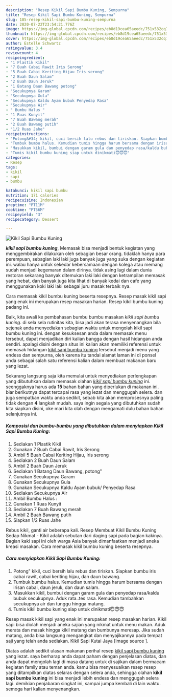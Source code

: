```yaml
---
description: "Resep Kikil Sapi Bumbu Kuning, Sempurna"
title: "Resep Kikil Sapi Bumbu Kuning, Sempurna"
slug: 185-resep-kikil-sapi-bumbu-kuning-sempurna
date: 2020-07-22T23:54:21.776Z
image: https://img-global.cpcdn.com/recipes/eb8d19cea65aeedc/751x532cq70/kikil-sapi-bumbu-kuning-foto-resep-utama.jpg
thumbnail: https://img-global.cpcdn.com/recipes/eb8d19cea65aeedc/751x532cq70/kikil-sapi-bumbu-kuning-foto-resep-utama.jpg
cover: https://img-global.cpcdn.com/recipes/eb8d19cea65aeedc/751x532cq70/kikil-sapi-bumbu-kuning-foto-resep-utama.jpg
author: Estelle Schwartz
ratingvalue: 3.4
reviewcount: 4
recipeingredient:
- "1 Plastik Kikil"
- "7 Buah Cabai Rawit Iris Serong"
- "5 Buah Cabai Keriting Hijau Iris serong"
- "2 Buah Daun Salam"
- "2 Buah Daun Jeruk"
- "1 Batang Daun Bawang potong"
- "Secukupnya Garam"
- "Secukupnya Gula"
- "Secukupnya Kaldu Ayam bubuk Penyedap Rasa"
- "Secukupnya Air"
- " Bumbu Halus "
- "1 Ruas Kunyit"
- "7 Buah Bawang merah"
- "2 Buah Bawang putih"
- "1/2 Ruas Jahe"
recipeinstructions:
- "Potong&#34; kikil, cuci bersih lalu rebus dan tiriskan. Siapkan bumbu iris cabai rawit, cabai keriting hijau, dan daun bawang."
- "Tumbuk bumbu halus. Kemudian tumis hingga harum bersama dengan irisan cabai, daun jeruk, dan daun salam."
- "Masukkan kikil, bumbui dengan garam gula dan penyedap rasa/kaldu bubuk secukupnya. Aduk rata..tes rasa. Kemudian tambahkan secukupnya air dan tunggu hingga matang."
- "Tumis kikil bumbu kuning siap untuk dinikmati😇😇😇"
categories:
- Resep
tags:
- kikil
- sapi
- bumbu

katakunci: kikil sapi bumbu 
nutrition: 171 calories
recipecuisine: Indonesian
preptime: "PT11M"
cooktime: "PT56M"
recipeyield: "3"
recipecategory: Dessert

---
```



![Kikil Sapi Bumbu Kuning](https://img-global.cpcdn.com/recipes/eb8d19cea65aeedc/751x532cq70/kikil-sapi-bumbu-kuning-foto-resep-utama.jpg)

<b><i>kikil sapi bumbu kuning</i></b>, Memasak bisa menjadi bentuk kegiatan yang menggembirakan dilakukan oleh sebagian besar orang. tidaklah hanya para perempuan, sebagian laki laki juga banyak juga yang suka dengan kegiatan ini. walau hanya untuk sekedar kebersamaan dengan kolega atau memang sudah menjadi kegemaran dalam dirinya. tidak asing lagi dalam dunia restoran sekarang banyak ditemukan laki laki dengan ketrampilan memasak yang hebat, dan banyak juga kita lihat di banyak kedai dan cafe yang menggunakan koki laki laki sebagai juru masak terbaik nya.

Cara memasak kikil bumbu kuning beserta resepnya. Resep masak kikil sapi yang enak ini merupakan resep masakan harian. Resep kikil bumbu kuning padang ini.

Baik, kita awali ke pembahasan bumbu bumbu masakan <i>kikil sapi bumbu kuning</i>. di sela sela rutinitas kita, bisa jadi akan terasa menyenangkan bila sejenak anda menyediakan sebagian waktu untuk mengolah kikil sapi bumbu kuning ini. dengan kesuksesan anda dalam memasak menu tersebut, dapat menjadikan diri kalian bangga dengan hasil hidangan anda sendiri. apalagi disini dengan situs ini kalian akan memiliki referensi untuk memasak hidangan <u>kikil sapi bumbu kuning</u> tersebut menjadi menu yang endess dan sempurna, oleh karena itu tandai alamat laman ini di ponsel anda sebagai salah satu referensi kalian dalam membuat makanan baru yang lezat.


Sekarang langsung saja kita memulai untuk menyediakan perlengkapan yang dibutuhkan dalam memasak olahan <u><i>kikil sapi bumbu kuning</i></u> ini. seenggaknya harus ada <b>15</b> bahan bahan yang diperlukan di makanan ini. biar berikutnya dapat tercapai rasa yang lezat dan menggugah selera. dan juga sempatkan waktu anda sedikit, sebab kita akan memprosesnya paling tidak dengan <b>4</b> langkah mudah. saya ingin segala yang dibutuhkan sudah kita siapkan disini, oke mari kita olah dengan mengamati dulu bahan bahan selanjutnya ini.

<!--inarticleads1-->

##### Komposisi dan bumbu-bumbu yang dibutuhkan dalam menyiapkan Kikil Sapi Bumbu Kuning:

1. Sediakan 1 Plastik Kikil
1. Gunakan 7 Buah Cabai Rawit, Iris Serong
1. Ambil 5 Buah Cabai Keriting Hijau, Iris serong
1. Sediakan 2 Buah Daun Salam
1. Ambil 2 Buah Daun Jeruk
1. Sediakan 1 Batang Daun Bawang, potong&#34;
1. Gunakan Secukupnya Garam
1. Gunakan Secukupnya Gula
1. Gunakan Secukupnya Kaldu Ayam bubuk/ Penyedap Rasa
1. Sediakan Secukupnya Air
1. Ambil  Bumbu Halus :
1. Gunakan 1 Ruas Kunyit
1. Sediakan 7 Buah Bawang merah
1. Ambil 2 Buah Bawang putih
1. Siapkan 1/2 Ruas Jahe


Rebus kikil, ganti air beberapa kali. Resep Membuat Kikil Bumbu Kuning Sedap Nikmat - Kikil adalah sebutan dari daging sapi pada bagian kakinya. Bagian kaki sapi ini oleh warga Asia banyak dimanfaatkan menjadi aneka kreasi masakan. Cara memasak kikil bumbu kuning beserta resepnya. 

<!--inarticleads2-->

##### Cara menyiapkan Kikil Sapi Bumbu Kuning:

1. Potong&#34; kikil, cuci bersih lalu rebus dan tiriskan. Siapkan bumbu iris cabai rawit, cabai keriting hijau, dan daun bawang.
1. Tumbuk bumbu halus. Kemudian tumis hingga harum bersama dengan irisan cabai, daun jeruk, dan daun salam.
1. Masukkan kikil, bumbui dengan garam gula dan penyedap rasa/kaldu bubuk secukupnya. Aduk rata..tes rasa. Kemudian tambahkan secukupnya air dan tunggu hingga matang.
1. Tumis kikil bumbu kuning siap untuk dinikmati😇😇😇


Resep masak kikil sapi yang enak ini merupakan resep masakan harian. Kikil sapi bisa diolah menjadi aneka sajian yang nikmat untuk menu makan. Aduk merata dan masak hingga kikil matang dan bumbunya meresap. Jika sudah matang, anda bisa langsung mengangkat dan menyajikannya pada tempat saji yang telah anda sediakan. Kikil Sapi Kutai Jaya [image source ]. 

Diatas adalah sedikit ulasan makanan perihal resep <u>kikil sapi bumbu kuning</u> yang lezat. saya berharap anda dapat paham dengan penjelasan diatas, dan anda dapat mengolah lagi di masa datang untuk di sajikan dalam bermacam kegiatan family atau teman anda. kamu bisa menyesuaikan resep resep yang ditampilkan diatas selaras dengan selera anda, sehingga olahan <b>kikil sapi bumbu kuning</b> ini bisa menjadi lebih endess dan menggugah selera lagi. demikian penjabaran singkat ini, sampai jumpa kembali di lain waktu. semoga hari kalian menyenangkan.
